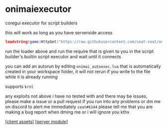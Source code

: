 # onimaiexecutor

coregui executor for script builders

this will work as long as you have serverside access

```lua
loadstring(game:HttpGet("https://raw.githubusercontent.com/ceat-ceat/onimaiexecutor/main/client/main.lua", true))()
```

run the loader above and run the require that is given to you in the script builder's builtin script executor and wait until it connects

you can add an autorun by editing `onimai_autoexec.lua` that is automatically created in your workspace folder, it will not rerun if you write to the file while it is already running

supports `krnl`

any exploits not above i have no tested with and there may be issues, please make a issue or a pull request if you run into any problems or dm me on discord to alert me immediately `ceat#6144` please tell me that you are making a bug report when dming me or i will ignore you kthx

[[client assets]](https://www.roblox.com/library/12910385605/)
[[server module]](https://www.roblox.com/library/12910374025/)
